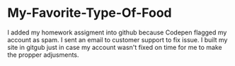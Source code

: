 # My-Favorite-Type-Of-Food

I added my homework assigment into github because Codepen flagged my account as spam. I sent an email to customer support to fix issue. I built my site in gitgub just in case my account wasn't fixed on time for me to make the propper adjusments.
